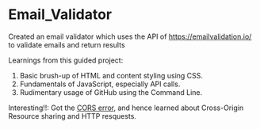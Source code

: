 # Email_Validator
Created an email validator which uses the API of https://emailvalidation.io/ to validate emails and return results

Learnings from this guided project:

1. Basic brush-up of HTML and content styling using CSS.
2. Fundamentals of JavaScript, especially API calls.
3. Rudimentary usage of GitHub using the Command Line.

Interesting!!: Got the <a href="https://developer.mozilla.org/en-US/docs/Web/HTTP/CORS/Errors" target="_blank">CORS error</a>, and hence learned about Cross-Origin Resource sharing and HTTP resquests.
